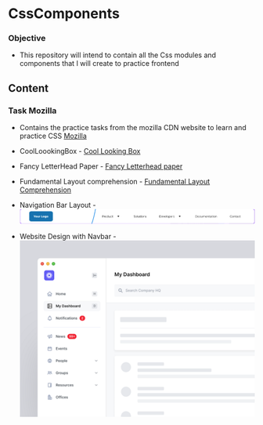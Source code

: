 # CssComponents

### Objective

- This repository will intend to contain all the Css modules and components that I will create to practice frontend

## Content 

### Task Mozilla 

- Contains the practice tasks from the mozilla CDN website to learn and practice CSS [Mozilla](https://developer.mozilla.org/en-US/docs/Learn/CSS/Building_blocks/Selectors/Selectors_Tasks)

- CoolLoookingBox - [Cool Looking Box](https://developer.mozilla.org/en-US/docs/Learn/CSS/Building_blocks/A_cool_looking_box)

- Fancy LetterHead Paper - [Fancy Letterhead paper](https://developer.mozilla.org/en-US/docs/Learn/CSS/Building_blocks/Creating_fancy_letterheaded_paper)

- Fundamental Layout comprehension - [Fundamental Layout Comprehension](https://developer.mozilla.org/en-US/docs/Learn/CSS/CSS_layout/Fundamental_Layout_Comprehension)

- Navigation Bar Layout - ![Navigation Bar Layout](Assets/image.png)

- Website Design with Navbar - ![Website Design with Navbar](Assets/websitewithnavbar.png)

